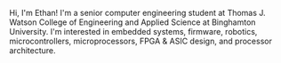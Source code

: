 Hi, I'm Ethan!
I'm a senior computer engineering student at Thomas J. Watson College of Engineering and Applied Science at Binghamton University. 
I'm interested in embedded systems, firmware, robotics, microcontrollers, microprocessors, FPGA & ASIC design, and processor architecture.

<!---
ewofse/ewofse is a ✨ special ✨ repository because its `README.md` (this file) appears on your GitHub profile.
You can click the Preview link to take a look at your changes.
--->
